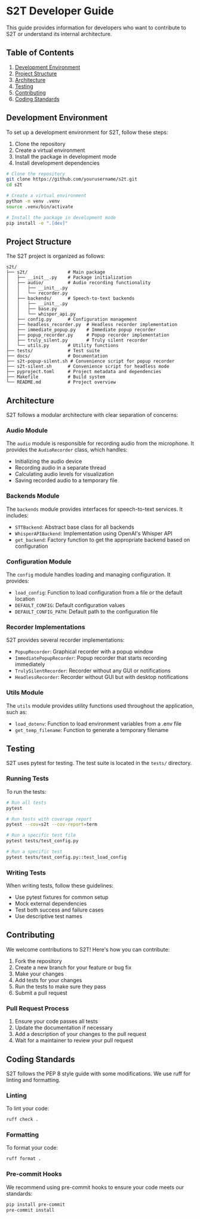 # S2T Developer Guide

This guide provides information for developers who want to contribute to S2T or understand its internal architecture.

## Table of Contents

1. [Development Environment](#development-environment)
2. [Project Structure](#project-structure)
3. [Architecture](#architecture)
4. [Testing](#testing)
5. [Contributing](#contributing)
6. [Coding Standards](#coding-standards)

## Development Environment

To set up a development environment for S2T, follow these steps:

1. Clone the repository
2. Create a virtual environment
3. Install the package in development mode
4. Install development dependencies

```bash
# Clone the repository
git clone https://github.com/yourusername/s2t.git
cd s2t

# Create a virtual environment
python -m venv .venv
source .venv/bin/activate

# Install the package in development mode
pip install -e ".[dev]"
```

## Project Structure

The S2T project is organized as follows:

```
s2t/
├── s2t/               # Main package
│   ├── __init__.py    # Package initialization
│   ├── audio/         # Audio recording functionality
│   │   ├── __init__.py
│   │   └── recorder.py
│   ├── backends/      # Speech-to-text backends
│   │   ├── __init__.py
│   │   ├── base.py
│   │   └── whisper_api.py
│   ├── config.py      # Configuration management
│   ├── headless_recorder.py  # Headless recorder implementation
│   ├── immediate_popup.py    # Immediate popup recorder
│   ├── popup_recorder.py     # Popup recorder implementation
│   ├── truly_silent.py       # Truly silent recorder
│   └── utils.py       # Utility functions
├── tests/             # Test suite
├── docs/              # Documentation
├── s2t-popup-silent.sh # Convenience script for popup recorder
├── s2t-silent.sh      # Convenience script for headless mode
├── pyproject.toml     # Project metadata and dependencies
├── Makefile           # Build system
└── README.md          # Project overview
```

## Architecture

S2T follows a modular architecture with clear separation of concerns:

### Audio Module

The `audio` module is responsible for recording audio from the microphone. It provides the `AudioRecorder` class, which handles:

- Initializing the audio device
- Recording audio in a separate thread
- Calculating audio levels for visualization
- Saving recorded audio to a temporary file

### Backends Module

The `backends` module provides interfaces for speech-to-text services. It includes:

- `STTBackend`: Abstract base class for all backends
- `WhisperAPIBackend`: Implementation using OpenAI's Whisper API
- `get_backend`: Factory function to get the appropriate backend based on configuration

### Configuration Module

The `config` module handles loading and managing configuration. It provides:

- `load_config`: Function to load configuration from a file or the default location
- `DEFAULT_CONFIG`: Default configuration values
- `DEFAULT_CONFIG_PATH`: Default path to the configuration file

### Recorder Implementations

S2T provides several recorder implementations:

- `PopupRecorder`: Graphical recorder with a popup window
- `ImmediatePopupRecorder`: Popup recorder that starts recording immediately
- `TrulySilentRecorder`: Recorder without any GUI or notifications
- `HeadlessRecorder`: Recorder without GUI but with desktop notifications

### Utils Module

The `utils` module provides utility functions used throughout the application, such as:

- `load_dotenv`: Function to load environment variables from a .env file
- `get_temp_filename`: Function to generate a temporary filename

## Testing

S2T uses pytest for testing. The test suite is located in the `tests/` directory.

### Running Tests

To run the tests:

```bash
# Run all tests
pytest

# Run tests with coverage report
pytest --cov=s2t --cov-report=term

# Run a specific test file
pytest tests/test_config.py

# Run a specific test
pytest tests/test_config.py::test_load_config
```

### Writing Tests

When writing tests, follow these guidelines:

- Use pytest fixtures for common setup
- Mock external dependencies
- Test both success and failure cases
- Use descriptive test names

## Contributing

We welcome contributions to S2T! Here's how you can contribute:

1. Fork the repository
2. Create a new branch for your feature or bug fix
3. Make your changes
4. Add tests for your changes
5. Run the tests to make sure they pass
6. Submit a pull request

### Pull Request Process

1. Ensure your code passes all tests
2. Update the documentation if necessary
3. Add a description of your changes to the pull request
4. Wait for a maintainer to review your pull request

## Coding Standards

S2T follows the PEP 8 style guide with some modifications. We use ruff for linting and formatting.

### Linting

To lint your code:

```bash
ruff check .
```

### Formatting

To format your code:

```bash
ruff format .
```

### Pre-commit Hooks

We recommend using pre-commit hooks to ensure your code meets our standards:

```bash
pip install pre-commit
pre-commit install
```
